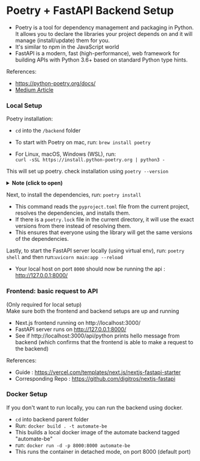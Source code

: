 # Poetry + FastAPI Backend Setup

- Poetry is a tool for dependency management and packaging in Python. It allows you to declare the libraries your project depends on and it will manage (install/update) them for you. 
- It's similar to npm in the JavaScript world
- FastAPI is a modern, fast (high-performance), web framework for building APIs with Python 3.6+ based on standard Python type hints.

References: 
- https://python-poetry.org/docs/
- [Medium Article](https://medium.com/@caetanoog/start-your-first-fastapi-server-with-poetry-in-10-minutes-fef90e9604d9)

### Local Setup

Poetry installation:

- `cd` into the `/backend` folder
- To start with Poetry on mac, run: `brew install poetry`

- For Linux, macOS, Windows (WSL), run:  
`curl -sSL https://install.python-poetry.org | python3 -`

This will set up poetry. check installation using `poetry --version`

<details>
<summary><strong>Note (click to open)</strong></summary>
<br>

(Read **only** if you have added a new import to `main.py` that requires a package not currently listed in `pyproject.toml` file)
﻿
- `pyproject.toml` file will not be automatically updated when you modify your `.py` files. 
- The `pyproject.toml` file is a configuration file that specifies the dependencies and other settings for your Python project. It doesn't automatically track the imports or other changes in your Python files.
- If you add a new import to your Python files that requires a package not currently listed in your `pyproject.toml` file, you need to manually add that package to the `[tool.poetry.dependencies]` section of your `pyproject.toml` file.
- This can be done by running `poetry add package-name` which will add the package to the  `[tool.poetry.dependencies]` section and update the `poetry.lock` file to include the new package and its dependencies.
- Now, run `poetry lock` and then `poetry install` to install the new package and its dependencies.
</details>

Next, to install the dependencies, run: `poetry install`

- This command reads the `pyproject.toml` file from the current project, resolves the dependencies, and installs them.
- If there is a `poetry.lock` file in the current directory, it will use the exact versions from there instead of resolving them. 
- This ensures that everyone using the library will get the same versions of the dependencies.

Lastly, to start the FastAPI server locally (using virtual env), run:
`poetry shell`
and then run:`uvicorn main:app --reload`

- Your local host on port `8000` should now be running the api : http://127.0.0.1:8000/

### Frontend: basic request to API

(Only required for local setup)  
Make sure both the frontend and backend setups are up and running

- Next.js frontend running on http://localhost:3000/  
- FastAPI server runs on http://127.0.0.1:8000/ 
- See if http://localhost:3000/api/python prints hello message from backend (which confirms that the frontend is able to make a request to the backend)

References:
- Guide : https://vercel.com/templates/next.js/nextjs-fastapi-starter
- Corresponding Repo : https://github.com/digitros/nextjs-fastapi

### Docker Setup

If you don't want to run locally, you can run the backend using docker.

- `cd` into backend parent folder
- Run: `docker build . -t automate-be`
- This builds a local docker image of the automate backend tagged "automate-be"
- run: `docker run -d -p 8000:8000 automate-be`
- This runs the container in detached mode, on port 8000 (default port)
